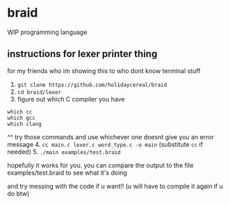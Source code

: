 # braid

WIP programming language

## instructions for lexer printer thing
for my friends who im showing this to who dont know terminal stuff
1. `git clone https://github.com/holidaycereal/braid`
2. `cd braid/lexer`
3. figure out which C compiler you have
```
which cc
which gcc
which clang
```
^^ try those commands and use whichever one doesnt give you an error message
4. `cc main.c lexer.c word_type.c -o main` (substitute `cc` if needed)
5. `./main examples/test.braid`

hopefully it works for you. you can compare the output to the file examples/test.braid to see what it's doing

and try messing with the code if u want!! (u will have to compile it again if u do btw)
